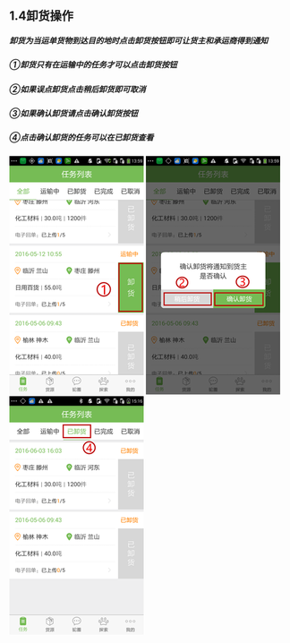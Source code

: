 ## **1.4卸货操作**

##### 卸货为当运单货物到达目的地时点击卸货按钮即可让货主和承运商得到通知

##### ①卸货只有在运输中的任务才可以点击卸货按钮

##### ②如果误点卸货点击稍后卸货即可取消

##### ③如果确认卸货请点击确认卸货按钮

##### ④点击确认卸货的任务可以在已卸货查看

![](/assets/还没卸货.png)   ![](/assets/确认卸货吗.png)   ![](/assets/已经卸货了啊.png)

